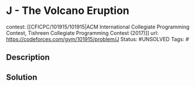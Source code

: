 # J - The Volcano Eruption

contest: [[CFICPC/101915/101915|ACM International Collegiate Programming Contest, Tishreen Collegiate Programming Contest (2017)]]
url: https://codeforces.com/gym/101915/problem/J
Status: #UNSOLVED
Tags: #

## Description

## Solution

